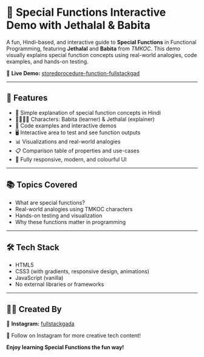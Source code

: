 # 🔧 Special Functions Interactive Demo with Jethalal & Babita

A fun, Hindi-based, and interactive guide to **Special Functions** in Functional Programming, featuring **Jethalal** and **Babita** from _TMKOC_. This demo visually explains special function concepts using real-world analogies, code examples, and hands-on testing.

🔗 **Live Demo:** [storedprocedure-function-fullstackgad](https://storedprocedure-function-fullstackgad.netlify.app/)

---


## 🎯 Features

- 🧠 Simple explanation of special function concepts in Hindi
- 👩‍💼👨‍💼 Characters: Babita (learner) & Jethalal (explainer)
- 📝 Code examples and interactive demos
- 🖥️ Interactive area to test and see function outputs
- 📊 Visualizations and real-world analogies
- 📋 Comparison table of properties and use-cases
- 📱 Fully responsive, modern, and colourful UI

---

## 📚 Topics Covered

- What are special functions?
- Real-world analogies using TMKOC characters
- Hands-on testing and visualization
- Why these functions matter in programming

---

## 🛠️ Tech Stack

- HTML5
- CSS3 (with gradients, responsive design, animations)
- JavaScript (vanilla)
- No external libraries or frameworks

---

## 👨‍🎨 Created By

🔗 **Instagram:** [fullstackgada](https://www.instagram.com/fullstackgada/)

🤝 Follow on Instagram for more creative tech content!

**Enjoy learning Special Functions the fun way!**

